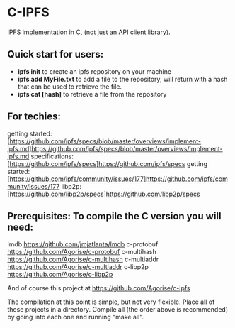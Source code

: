 # C-IPFS
IPFS implementation in C, (not just an API client library).

## Quick start for users:
* **ipfs init** to create an ipfs repository on your machine
* **ipfs add MyFile.txt** to add a file to the repository, will return with a hash that can be used to retrieve the file.
* **ipfs cat [hash]** to retrieve a file from the repository

## For techies:
getting started: [https://github.com/ipfs/specs/blob/master/overviews/implement-ipfs.md]https://github.com/ipfs/specs/blob/master/overviews/implement-ipfs.md
specifications: [https://github.com/ipfs/specs]https://github.com/ipfs/specs
getting started: [https://github.com/ipfs/community/issues/177]https://github.com/ipfs/community/issues/177
libp2p: [https://github.com/libp2p/specs]https://github.com/libp2p/specs

## Prerequisites: To compile the C version you will need:
lmdb https://github.com/jmjatlanta/lmdb
c-protobuf https://github.com/Agorise/c-protobuf
c-multihash https://github.com/Agorise/c-multihash
c-multiaddr https://github.com/Agorise/c-multiaddr
c-libp2p https://github.com/Agorise/c-libp2p

And of course this project at https://github.com/Agorise/c-ipfs

The compilation at this point is simple, but not very flexible. Place all of these projects in a directory. Compile all (the order above is recommended) by going into each one and running "make all".
